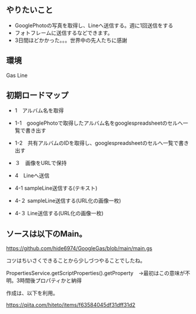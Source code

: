 ## やりたいこと

- GooglePhotoの写真を取得し、Lineへ送信する。週に1回送信をする
- フォトフレームに送信するなどできます。
- 3日間ほどかかった。。。世界中の先人たちに感謝


## 環境
Gas
Line

## 初期ロードマップ
- 1　アルバム名を取得
 - 1-1　googlePhotoで取得したアルバム名をgooglespreadsheetのセルへ一覧で書き出す
 - 1-2　共有アルバムのIDを取得し、googlespreadsheetのセルへ一覧で書き出す 

- ３　画像をURLで保持
- 4　Lineへ送信
 - 4-1 sampleLine送信する(テキスト)
 - 4-２ sampleLine送信する(URL化の画像一枚)
 - 4-３ Line送信する(URL化の画像一枚)

## ソースは以下のMain。
https://github.com/hide6974/GoogleGas/blob/main/main.gs

コツはちいさくできることから少しづつやることでしたね。

PropertiesService.getScriptProperties().getProperty　→最初はこの意味が不明。3時間後プロパティかと納得

作成は、以下を利用。

https://qiita.com/hiteto/items/f63584045df31dff31d2

